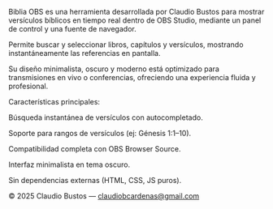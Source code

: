 Biblia OBS es una herramienta desarrollada por Claudio Bustos para mostrar versículos bíblicos en tiempo real dentro de OBS Studio, mediante un panel de control y una fuente de navegador.

Permite buscar y seleccionar libros, capítulos y versículos, mostrando instantáneamente las referencias en pantalla.

Su diseño minimalista, oscuro y moderno está optimizado para transmisiones en vivo o conferencias, ofreciendo una experiencia fluida y profesional.

Características principales:

Búsqueda instantánea de versículos con autocompletado.

Soporte para rangos de versículos (ej: Génesis 1:1–10).

Compatibilidad completa con OBS Browser Source.

Interfaz minimalista en tema oscuro.

Sin dependencias externas (HTML, CSS, JS puros).

© 2025 Claudio Bustos — claudiobcardenas@gmail.com
